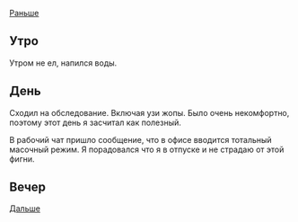 [Раньше](2021.05.12.md)  
## Утро
Утром не ел, напился воды.
## День
Сходил на обследование. Включая узи жопы. Было очень некомфортно, поэтому этот день я засчитал как полезный.

В рабочий чат пришло сообщение, что в офисе вводится тотальный масочный режим. Я порадовался что я в отпуске и не страдаю от этой фигни.
## Вечер
[Дальше](2021.05.14.md)
